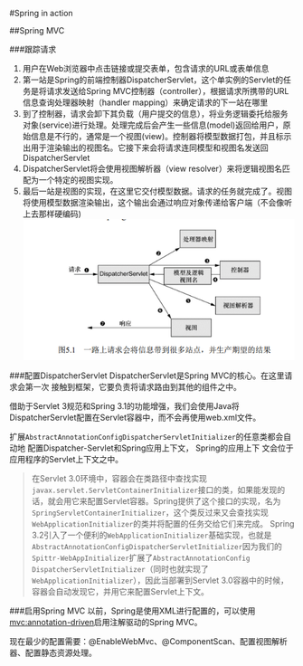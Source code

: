 #Spring in action

##Spring MVC

###跟踪请求
1. 用户在Web浏览器中点击链接或提交表单，包含请求的URL或表单信息
2. 第一站是Spring的前端控制器DispatcherServlet，这个单实例的Servlet的任务是将请求发送给Spring MVC控制器（controller），根据请求所携带的URL信息查询处理器映射（handler mapping）来确定请求的下一站在哪里
3. 到了控制器，请求会卸下其负载（用户提交的信息），将业务逻辑委托给服务对象(service)进行处理。处理完成后会产生一些信息(model)返回给用户，原始信息是不行的，通常是一个视图(view)。控制器将模型数据打包，并且标示出用于渲染输出的视图名。它接下来会将请求连同模型和视图名发送回DispatcherServlet
4. DispatcherServlet将会使用视图解析器（view resolver）来将逻辑视图名匹配为一个特定的视图实现。
5. 最后一站是视图的实现，在这里它交付模型数据。请求的任务就完成了。视图将使用模型数据渲染输出，这个输出会通过响应对象传递给客户端（不会像听上去那样硬编码)
![](md_pic/spring_mvc.png)

###配置DispatcherServlet
DispatcherServlet是Spring MVC的核心。在这里请求会第一次
接触到框架，它要负责将请求路由到其他的组件之中。

借助于Servlet 3规范和Spring 3.1的功能增强，我们会使用Java将DispatcherServlet配置在Servlet容器中，而不会再使用web.xml文件。

扩展`AbstractAnnotationConfigDispatcherServletInitializer`的任意类都会自动地
配置Dispatcher-Servlet和Spring应用上下文， Spring的应用上下
文会位于应用程序的Servlet上下文之中。


> 在Servlet 3.0环境中，容器会在类路径中查找实现`javax.servlet.ServletContainerInitializer`接口的类，如果能发现的话，就会用它来配置Servlet容器。Spring提供了这个接口的实现，名为`SpringServletContainerInitializer`，这个类反过来又会查找实现`WebApplicationInitializer`的类并将配置的任务交给它们来完成。 Spring 3.2引入了一个便利的`WebApplicationInitializer`基础实现，也就是`AbstractAnnotationConfigDispatcherServletInitializer`因为我们的`Spittr-WebAppInitializer`扩展了`AbstractAnnotationConfig DispatcherServletInitializer`（同时也就实现了`WebApplicationInitializer`），因此当部署到Servlet 3.0容器中的时候，容器会自动发现它，并用它来配置Servlet上下文。

###启用Spring MVC
以前，Spring是使用XML进行配置的，可以使用<mvc:annotation-driven>启用注解驱动的Spring MVC。

现在最少的配置需要：@EnableWebMvc、@ComponentScan、配置视图解析器、配置静态资源处理。